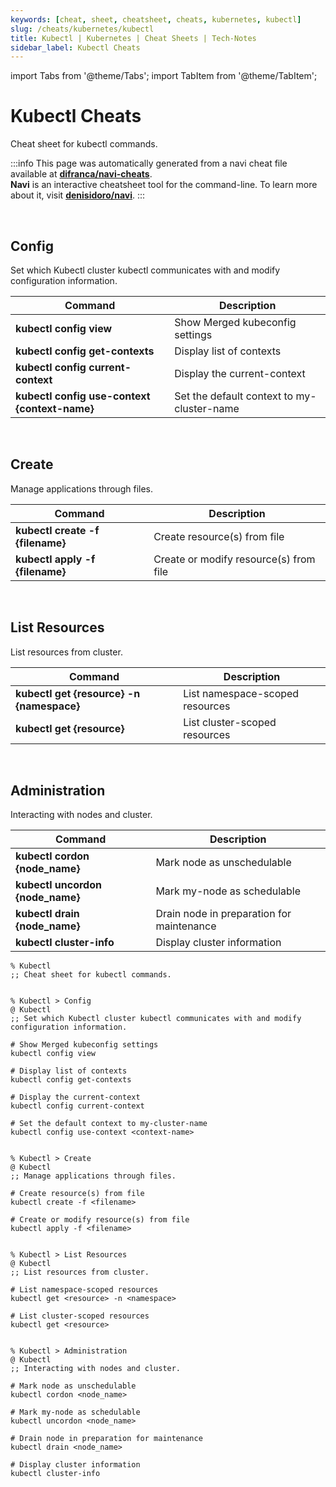 ```yaml
---
keywords: [cheat, sheet, cheatsheet, cheats, kubernetes, kubectl]
slug: /cheats/kubernetes/kubectl
title: Kubectl | Kubernetes | Cheat Sheets | Tech-Notes
sidebar_label: Kubectl Cheats
---
```


import Tabs from '@theme/Tabs';
import TabItem from '@theme/TabItem';

# Kubectl Cheats

Cheat sheet for kubectl commands.

:::info
This page was automatically generated from a navi cheat file available at [**difranca/navi-cheats**](https://github.com/difranca/navi-cheats).<br />
**Navi** is an interactive cheatsheet tool for the command-line. To learn more about it, visit [**denisidoro/navi**](https://github.com/denisidoro/navi).
:::

<Tabs className="unique-tabs">
<TabItem value="Table Formatted" default>

<br/>

## Config

Set which Kubectl cluster kubectl communicates with and modify configuration information.

| Command | Description |
| ------- | ----------- |
|**kubectl config view**|Show Merged kubeconfig settings|
|**kubectl config get-contexts**|Display list of contexts|
|**kubectl config current-context**|Display the current-context|
|**kubectl config use-context {context-name}**|Set the default context to my-cluster-name|

<br/>

## Create

Manage applications through files.

| Command | Description |
| ------- | ----------- |
|**kubectl create -f {filename}**|Create resource(s) from file|
|**kubectl apply -f {filename}**|Create or modify resource(s) from file|

<br/>

## List Resources

List resources from cluster.

| Command | Description |
| ------- | ----------- |
|**kubectl get {resource} -n {namespace}**|List namespace-scoped resources|
|**kubectl get {resource}**|List cluster-scoped resources|

<br/>

## Administration

Interacting with nodes and cluster.

| Command | Description |
| ------- | ----------- |
|**kubectl cordon {node_name}**|Mark node as unschedulable|
|**kubectl uncordon {node_name}**|Mark my-node as schedulable|
|**kubectl drain {node_name}**|Drain node in preparation for maintenance|
|**kubectl cluster-info**|Display cluster information|


</TabItem>
<TabItem value="Navi Cheat">

```
% Kubectl
;; Cheat sheet for kubectl commands.


% Kubectl > Config
@ Kubectl
;; Set which Kubectl cluster kubectl communicates with and modify configuration information.

# Show Merged kubeconfig settings
kubectl config view

# Display list of contexts
kubectl config get-contexts

# Display the current-context
kubectl config current-context

# Set the default context to my-cluster-name
kubectl config use-context <context-name>


% Kubectl > Create
@ Kubectl
;; Manage applications through files.

# Create resource(s) from file
kubectl create -f <filename>

# Create or modify resource(s) from file
kubectl apply -f <filename>


% Kubectl > List Resources
@ Kubectl
;; List resources from cluster.

# List namespace-scoped resources
kubectl get <resource> -n <namespace>

# List cluster-scoped resources
kubectl get <resource>


% Kubectl > Administration
@ Kubectl
;; Interacting with nodes and cluster.

# Mark node as unschedulable
kubectl cordon <node_name>

# Mark my-node as schedulable
kubectl uncordon <node_name>

# Drain node in preparation for maintenance
kubectl drain <node_name>

# Display cluster information
kubectl cluster-info

```

</TabItem>
</Tabs>
